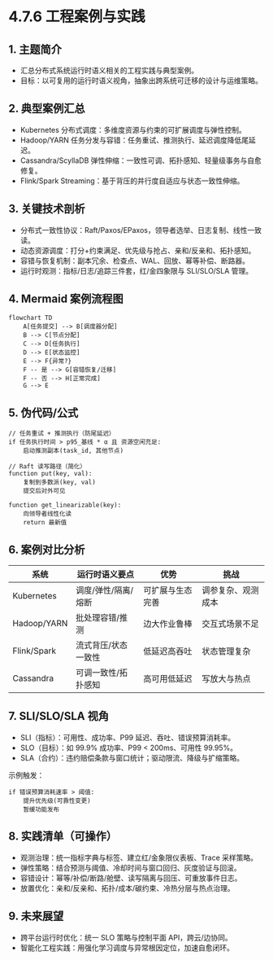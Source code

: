 # 4.7.6 工程案例与实践

## 1. 主题简介

- 汇总分布式系统运行时语义相关的工程实践与典型案例。
- 目标：以可复用的运行时语义视角，抽象出跨系统可迁移的设计与运维策略。

## 2. 典型案例汇总

- Kubernetes 分布式调度：多维度资源与约束的可扩展调度与弹性控制。
- Hadoop/YARN 任务分发与容错：任务重试、推测执行、延迟调度降低尾延迟。
- Cassandra/ScyllaDB 弹性伸缩：一致性可调、拓扑感知、轻量级事务与自愈修复。
- Flink/Spark Streaming：基于背压的并行度自适应与状态一致性伸缩。

## 3. 关键技术剖析

- 分布式一致性协议：Raft/Paxos/EPaxos，领导者选举、日志复制、线性一致读。
- 动态资源调度：打分+约束满足、优先级与抢占、亲和/反亲和、拓扑感知。
- 容错与恢复机制：副本冗余、检查点、WAL、回放、幂等补偿、断路器。
- 运行时观测：指标/日志/追踪三件套，红/金四象限与 SLI/SLO/SLA 管理。

## 4. Mermaid 案例流程图

```mermaid
flowchart TD
    A[任务提交] --> B[调度器分配]
    B --> C[节点分配]
    C --> D[任务执行]
    D --> E[状态监控]
    E --> F{异常?}
    F -- 是 --> G[容错恢复/迁移]
    F -- 否 --> H[正常完成]
    G --> E
```

## 5. 伪代码/公式

```pseudo
// 任务重试 + 推测执行（防尾延迟）
if 任务执行时间 > p95_基线 * α 且 资源空闲充足:
    启动推测副本(task_id, 其他节点)

// Raft 读写路径（简化）
function put(key, val):
    复制到多数派(key, val)
    提交后对外可见

function get_linearizable(key):
    向领导者线性化读
    return 最新值
```

## 6. 案例对比分析

| 系统 | 运行时语义要点 | 优势 | 挑战 |
|---|---|---|---|
| Kubernetes | 调度/弹性/隔离/熔断 | 可扩展与生态完善 | 调参复杂、观测成本 |
| Hadoop/YARN | 批处理容错/推测 | 边大作业鲁棒 | 交互式场景不足 |
| Flink/Spark | 流式背压/状态一致性 | 低延迟高吞吐 | 状态管理复杂 |
| Cassandra | 可调一致性/拓扑感知 | 高可用低延迟 | 写放大与热点 |

## 7. SLI/SLO/SLA 视角

- SLI（指标）：可用性、成功率、P99 延迟、吞吐、错误预算消耗率。
- SLO（目标）：如 99.9% 成功率、P99 < 200ms、可用性 99.95%。
- SLA（合约）：违约赔偿条款与窗口统计；驱动限流、降级与扩缩策略。

示例触发：

```pseudo
if 错误预算消耗速率 > 阈值:
    提升优先级(可靠性变更)
    暂缓功能发布
```

## 8. 实践清单（可操作）

- 观测治理：统一指标字典与标签、建立红/金象限仪表板、Trace 采样策略。
- 弹性策略：结合预测与阈值、冷却时间与窗口回归、灰度验证与回滚。
- 容错设计：幂等/补偿/断路/舱壁、读写隔离与回压、可重放事件日志。
- 放置优化：亲和/反亲和、拓扑/成本/碳约束、冷热分层与热点治理。

## 9. 未来展望

- 跨平台运行时优化：统一 SLO 策略与控制平面 API，跨云/边协同。
- 智能化工程实践：用强化学习调度与异常根因定位，加速自愈闭环。
